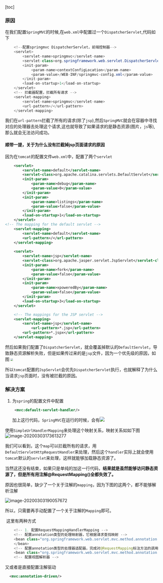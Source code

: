 [toc]



### 原因

在我们配置`SpringMVC`的时候,在`web.xml`中配置过一个`DispatcherServlet`,代码如下

```java
	<!--配置springmvc DispatcherServlet，前端控制器-->
    <servlet>
        <servlet-name>springmvc</servlet-name>
        <servlet-class>org.springframework.web.servlet.DispatcherServlet</servlet-class>
        <init-param>
            <param-name>contextConfigLocation</param-name>
            <param-value>/WEB-INF/springmvc-config.xml</param-value>
        </init-param>
        <load-on-startup>1</load-on-startup>
    </servlet>
    <!-- 拦截器配置，拦截所有请求 -->
    <servlet-mapping>
        <servlet-name>springmvc</servlet-name>
        <url-pattern>/</url-pattern>
    </servlet-mapping>
```

我们在`url-pattern`拦截了所有的请求(除了`jsp`),然后`SpringMVC`就会在容器中寻找对应的处理器去处理这个请求,这也就导致了如果请求的是静态资源(图片，`js`等),那么就会无法访问成功。 

#### 顺带一提，关于为什么没有拦截掉jsp页面请求的原因

因为在`tomcat`的配置文件`web.xml`中，配置了两个`servlet`

```xml
	<servlet>
        <servlet-name>default</servlet-name>
        <servlet-class>org.apache.catalina.servlets.DefaultServlet</servlet-class>
        <init-param>
            <param-name>debug</param-name>
            <param-value>0</param-value>
        </init-param>
        <init-param>
            <param-name>listings</param-name>
            <param-value>false</param-value>
        </init-param>
        <load-on-startup>1</load-on-startup>
    </servlet>
<!-- The mapping for the default servlet -->
    <servlet-mapping>
        <servlet-name>default</servlet-name>
        <url-pattern>/</url-pattern>
    </servlet-mapping>
	
	<servlet>
        <servlet-name>jsp</servlet-name>
        <servlet-class>org.apache.jasper.servlet.JspServlet</servlet-class>
        <init-param>
            <param-name>fork</param-name>
            <param-value>false</param-value>
        </init-param>
        <init-param>
            <param-name>xpoweredBy</param-name>
            <param-value>false</param-value>
        </init-param>
        <load-on-startup>3</load-on-startup>
    </servlet>

    <!-- The mappings for the JSP servlet -->
    <servlet-mapping>
        <servlet-name>jsp</servlet-name>
	        <url-pattern>*.jsp</url-pattern>
        <url-pattern>*.jspx</url-pattern>
    </servlet-mapping>

```

然后如果我们配置了`DispatcherServlet`，就会覆盖掉默认的`DefaultServlet`，导致静态资源解析失败，但是如果传过来的是`jsp`文件，因为一个优先级的原因，如图	<img src="C:\Users\39268\Desktop\QQ截图20200303170932.png" style="zoom:50%;" />

所以`tomcat`配置的`JspServlet`会优先`DispatcherServlet`执行，也就解释了为什么当请求`jsp`页面时，没有被拦截的原因。

### 解决方案

1. 为`spring`的配置文件中配置

   ```xml
    <mvc:default-servlet-handler/>
   ```

   加上这行代码，`SpringMVC`在运行的时候，会有![](C:\Users\39268\Desktop\QQ截图20200303173351.png)

使用`SimpleUrlHandlerMapping`来处理这个映射关系，映射关系如如下图![image-20200303173613277](C:\Users\39268\AppData\Roaming\Typora\typora-user-images\image-20200303173613277.png)

我们可以看到，这个`map`可以拦截所有的请求，用`DefaultServletHttpRequestHandler`来处理，然后这个`handler`实际上就会使用`tomcat`默认的`servlet`来处理，这样就能够加载静态资源了。

当然这还没有结束，如果只是单纯的加这一行代码，**结果就是虽然能够访问静态资源了，但是所有用注解@RequestMapping()全都失效了。**

原因也很简单，缺少了一个关于注解的`mapping`，因为下图的这两个，都不能够解析注解

![image-20200303190057672](C:\Users\39268\AppData\Roaming\Typora\typora-user-images\image-20200303190057672.png)	

所以，只需要再手动配置了一个关于注解的`Mapping`即可。

​	这里有两种方式

```java
	<!-- 1. 配置RequestMappingHandlerMapping -->
    <!-- 配置annotation类型的处理映射器，它根据请求查找映射 -->
    <bean class="org.springframework.web.servlet.mvc.method.annotation.RequestMappingHandlerMapping">
    </bean>
    <!-- 配置annotation类型的处理器适配器，完成对@RequestMapping标注方法的调用 -->
    <bean class="org.springframework.web.servlet.mvc.method.annotation.RequestMappingHandlerAdapter"/>
    <!-- 配置视图解析器 -->

```

又或者是直接配置注解驱动

```xml
  <mvc:annotation-driven/>
```

